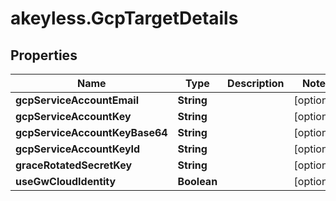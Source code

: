 # akeyless.GcpTargetDetails

## Properties

Name | Type | Description | Notes
------------ | ------------- | ------------- | -------------
**gcpServiceAccountEmail** | **String** |  | [optional] 
**gcpServiceAccountKey** | **String** |  | [optional] 
**gcpServiceAccountKeyBase64** | **String** |  | [optional] 
**gcpServiceAccountKeyId** | **String** |  | [optional] 
**graceRotatedSecretKey** | **String** |  | [optional] 
**useGwCloudIdentity** | **Boolean** |  | [optional] 


